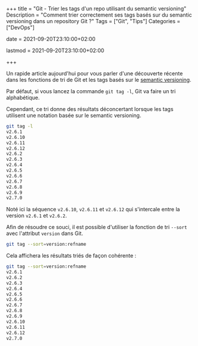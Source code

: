 +++
title = "Git - Trier les tags d'un repo utilisant du semantic versioning"
Description = "Comment trier correctement ses tags basés sur du semantic versioning dans un repository Git ?"
Tags = ["Git", "Tips"]
Categories = ["DevOps"]

date = 2021-09-20T23:10:00+02:00

lastmod = 2021-09-20T23:10:00+02:00

+++

Un rapide article aujourd'hui pour vous parler d'une découverte récente dans les fonctions de tri de Git et les tags basés sur le [semantic versioning](https://semver.org/lang/fr/).

<!--more-->

Par défaut, si vous lancez la commande `git tag -l`, Git va faire un tri alphabétique.

Cependant, ce tri donne des résultats déconcertant lorsque les tags utilisent une notation basée sur le semantic versioning.

```bash
git tag -l
v2.6.1
v2.6.10
v2.6.11
v2.6.12
v2.6.2
v2.6.3
v2.6.4
v2.6.5
v2.6.6
v2.6.7
v2.6.8
v2.6.9
v2.7.0
```

Noté ici la séquence `v2.6.10`, `v2.6.11` et `v2.6.12`  qui s'intercale entre la version `v2.6.1` et `v2.6.2`.



Afin de résoudre ce souci, il est possible d'utiliser la fonction de tri `--sort` avec l'attribut `version` dans Git.

```bash
git tag --sort=version:refname
```



Cela affichera les résultats triés de façon cohérente :



```bash
git tag --sort=version:refname
v2.6.1
v2.6.2
v2.6.3
v2.6.4
v2.6.5
v2.6.6
v2.6.7
v2.6.8
v2.6.9
v2.6.10
v2.6.11
v2.6.12
v2.7.0
```

